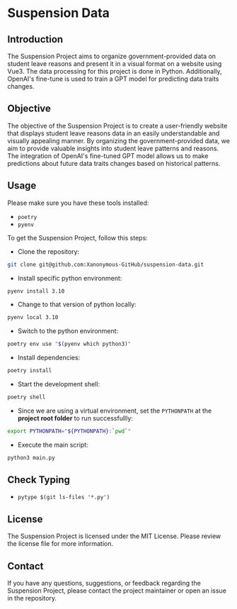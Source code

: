Suspension Data
=================================

Introduction
------------

The Suspension Project aims to organize government-provided data on student leave reasons and present it in a visual format on a website using Vue3. The data processing for this project is done in Python. Additionally, OpenAI's fine-tune is used to train a GPT model for predicting data traits changes.

Objective
---------

The objective of the Suspension Project is to create a user-friendly website that displays student leave reasons data in an easily understandable and visually appealing manner. By organizing the government-provided data, we aim to provide valuable insights into student leave patterns and reasons. The integration of OpenAI's fine-tuned GPT model allows us to make predictions about future data traits changes based on historical patterns.

Usage
-----

Please make sure you have these tools installed:

- `poetry`
- `pyenv`

To get the Suspension Project, follow this steps:

- Clone the repository:

```bash
git clone git@github.com:Xanonymous-GitHub/suspension-data.git
```

- Install specific python environment:

```bash
pyenv install 3.10
```

- Change to that version of python locally:

```bash
pyenv local 3.10
```

- Switch to the python environment:

```bash
poetry env use "$(pyenv which python3)"
```

- Install dependencies:

```bash
poetry install
```

- Start the development shell:

```bash
poetry shell
```

- Since we are using a virtual environment, set the `PYTHONPATH` at the **project root folder** to run successfullly:

```bash
export PYTHONPATH="${PYTHONPATH}:`pwd`"
```

- Execute the main script:

```bash
python3 main.py
```

Check Typing
-----

- `pytype $(git ls-files '*.py')`

License
-------

The Suspension Project is licensed under the MIT License. Please review the license file for more information.

Contact
-------

If you have any questions, suggestions, or feedback regarding the Suspension Project, please contact the project maintainer or open an issue in the repository.
